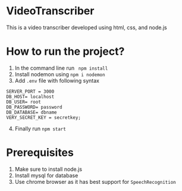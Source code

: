 # VideoTranscriber
This is a video transcriber developed using html, css, and node.js


# How to run the project?

1. In the command line run ` npm install`
2. Install nodemon using `npm i nodemon`
3. Add `.env` file with following syntax 

```
SERVER_PORT = 3000
DB_HOST= localhost
DB_USER= root
DB_PASSWORD= password
DB_DATABASE= dbname
VERY_SECRET_KEY = secretkey;
```

4. Finally run `npm start`

# Prerequisites

1. Make sure to install node.js 
2. Install mysql for database
3. Use chrome browser as it has best support for `SpeechRecognition` 

